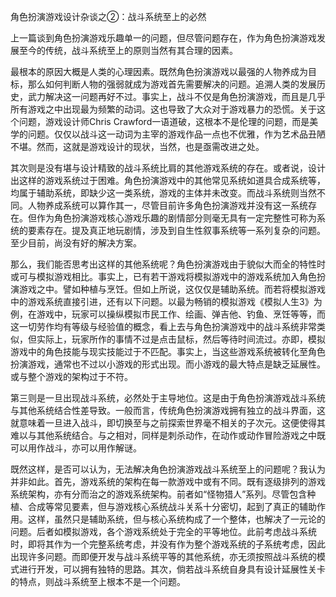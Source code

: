 角色扮演游戏设计杂谈之②：战斗系统至上的必然

上一篇谈到角色扮演游戏乐趣单一的问题，但尽管问题存在，作为角色扮演游戏发展至今的传统，战斗系统至上的原则当然有其合理的因素。

最根本的原因大概是人类的心理因素。既然角色扮演游戏以最强的人物养成为目标，那么如何判断人物的强弱就成为游戏首先需要解决的问题。追溯人类的发展历史，武力解决这一问题再好不过。事实上，战斗不仅是角色扮演游戏，而且是几乎所有游戏之中出现最为频繁的动词。这也导致了大众对于游戏暴力的恐慌。关于这个问题，游戏设计师Chris Crawford一语道破，这根本不是伦理的问题，而是美学的问题。仅仅以战斗这一动词为主宰的游戏作品一点也不优雅，作为艺术品丑陋不堪。然而，这就是游戏设计的现状，当然，也是亟需改进之处。

其次则是没有堪与设计精致的战斗系统比肩的其他游戏系统的存在。或者说，设计出这样的游戏系统过于困难。角色扮演游戏中的其他常见系统如道具合成系统等，均属于辅助系统，即缺少这一类系统，游戏的主体并未改变。而战斗系统则当然不同。人物养成系统可以算作其一，尽管目前许多角色扮演游戏并没有这一系统存在。但作为角色扮演游戏核心游戏乐趣的剧情部分则毫无具有一定完整性可称为系统的要素存在。提及真正地玩剧情，涉及到自生性叙事系统等一系列复杂的问题。至少目前，尚没有好的解决方案。

那么，我们能否思考出这样的其他系统呢？角色扮演游戏由于貌似大而全的特性时或可与模拟游戏相比。事实上，已有若干游戏将模拟游戏中的游戏系统加入角色扮演游戏之中。譬如种植与烹饪。但如上所说，这仅仅是辅助系统。而若将模拟游戏中的游戏系统直接引进，还有以下问题。以最为畅销的模拟游戏《模拟人生3》为例，在游戏中，玩家可以操纵模拟市民工作、绘画、弹吉他、钓鱼、烹饪等等，而这一切劳作均有等级与经验值的概念，看上去与角色扮演游戏中的战斗系统非常类似，但实际上，玩家所作的事情不过是点击鼠标，然后等待时间流过。亦即，模拟游戏中的角色技能与现实技能过于不匹配。事实上，当这些游戏系统被转化至角色扮演游戏，通常也不过以小游戏的形式出现。而小游戏的最大特点是缺乏延展性。或与整个游戏的架构过于不符。

第三则是一旦出现战斗系统，必然处于主导地位。这是由于角色扮演游戏战斗系统与其他系统结合性差导致。一般而言，传统角色扮演游戏拥有独立的战斗界面，这就意味着一旦进入战斗，即切换至与之前探索世界毫不相关的子次元。这便使得其难以与其他系统结合。与之相对，同样是刺杀动作，在动作或动作冒险游戏之中既可以用作战斗，亦可以用作解谜。


既然这样，是否可以认为，无法解决角色扮演游戏战斗系统至上的问题呢？我认为并非如此。首先，游戏系统的架构在每一款游戏中或有不同。既有逐级排列的游戏系统架构，亦有分而治之的游戏系统架构。前者如“怪物猎人”系列。尽管包含种植、合成等常见要素，但与游戏核心系统战斗关系十分密切，起到了真正的辅助作用。这样，虽然只是辅助系统，但与核心系统构成了一个整体，也解决了一元论的问题。后者如模拟游戏，各个游戏系统处于完全的平等地位。此前考虑战斗系统时，即将其作为一个完整系统考虑，并没有作为整个游戏系统的子系统考虑，因此出现许多问题。而即便开发与战斗系统平等的其他系统，亦无须按照战斗系统的模式进行开发，可以拥有独特的思路。其次，倘若战斗系统自身具有设计延展性关卡的特点，则战斗系统至上根本不是一个问题。
